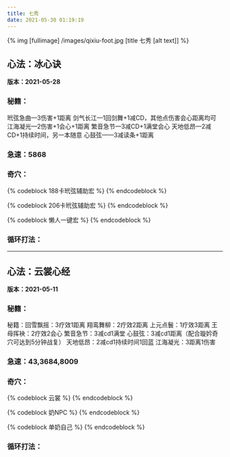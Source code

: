 ```yaml
---
title: 七秀
date: 2021-05-30 01:19:19
---
```

{% img [fullimage] /images/qixiu-foot.jpg [title 七秀 [alt text]] %}
## 心法：冰心诀

**版本：2021-05-28**

### 秘籍：
玳弦急曲—3伤害+1距离
剑气长江—1回剑舞+1减CD，其他点伤害会心距离均可
江海凝光—2伤害+1会心+1距离
繁音急节—3减CD+1满堂会心
天地低昂—2减CD+1持续时间，另一本随意
心鼓弦——3减读条+1距离

### 急速：5868

### 奇穴：
{% codeblock 188卡玳弦辅助宏 %}
{% endcodeblock %}

{% codeblock 206卡玳弦辅助宏 %}
{% endcodeblock %}

{% codeblock 懒人一键宏 %}
{% endcodeblock %}

### 循环打法：

---
## 心法：云裳心经

**版本：2021-05-11**

### 秘籍：
秘籍：回雪飘摇：3疗效1距离
翔鸾舞柳：2疗效2距离
上元点鬟：1疗效3距离
王母挥袂：2疗效2会心
繁音急节：3减cd1满堂
心鼓弦：3减cd1距离（配合璇妗奇穴可达到5分钟战复）
天地低昂：2减cd1持续时间1回蓝
江海凝光：3距离1伤害

### 急速：43,3684,8009

### 奇穴：
{% codeblock 云裳 %}
{% endcodeblock %}

{% codeblock 奶NPC %}
{% endcodeblock %}

{% codeblock 单奶自己 %}
{% endcodeblock %}

### 循环打法：
